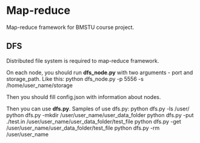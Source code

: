 Map-reduce
==========

Map-reduce framework for BMSTU course project.

DFS
--------------

Distributed file system is required to map-reduce framework.

On each node, you should run **dfs_node.py** with two arguments - port and storage_path. Like this:
    python dfs_node.py -p 5556 -s /home/user_name/storage

Then you should fill config.json with information about nodes.

Then you can use **dfs.py**. Samples of use dfs.py:
    python dfs.py -ls /user/
    python dfs.py -mkdir /user/user_name/user_data_folder
    python dfs.py -put ./test.in /user/user_name/user_data_folder/test_file
    python dfs.py -get /user/user_name/user_data_folder/test_file
    python dfs.py -rm /user/user_name